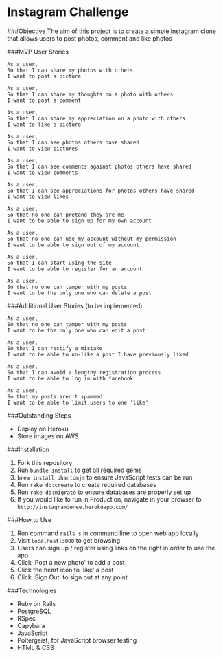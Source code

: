 # Instagram Challenge

###Objective
The aim of this project is to create a simple instagram clone that allows users to post photos, comment and like photos

###MVP User Stories

```
As a user,
So that I can share my photos with others
I want to post a picture

As a user,
So that I can share my thoughts on a photo with others
I want to post a comment

As a user,
So that I can share my appreciation on a photo with others
I want to like a picture

As a user,
So that I can see photos others have shared
I want to view pictures

As a user,
So that I can see comments against photos others have shared
I want to view comments

As a user,
So that I can see appreciations for photos others have shared
I want to view likes

As a user,
So that no one can pretend they are me
I want to be able to sign up for my own account

As a user,
So that no one can use my account without my permission
I want to be able to sign out of my account

As a user,
So that I can start using the site
I want to be able to register for an account

As a user,
So that no one can tamper with my posts
I want to be the only one who can delete a post
```

###Additional User Stories (to be implemented)
```
As a user,
So that no one can tamper with my posts
I want to be the only one who can edit a post

As a user,
So that I can rectify a mistake
I want to be able to un-like a post I have previously liked

As a user,
So that I can avoid a lengthy registration process
I want to be able to log in with facebook

As a user,
So that my posts aren't spammed
I want to be able to limit users to one 'like'
```

###Outstanding Steps
* Deploy on Heroku
* Store images on AWS

###Installation
1. Fork this repository
2. Run `bundle install` to get all required gems
3. `brew install phantomjs` to ensure JavaScript tests can be run
4. Run `rake db:create` to create required databases
5. Run `rake db:migrate` to ensure databases are properly set up
6. If you would like to run in Production, navigate in your browser to `http://instagramdenee.herokuapp.com/`

###How to Use
1. Run command `rails s` in command line to open web app locally
2. Visit `localhost:3000` to get browsing
3. Users can sign up / register using links on the right in order to use the app
4. Click 'Post a new photo' to add a post
5. Click the heart icon to 'like' a post
6. Click 'Sign Out' to sign out at any point

###Technologies
* Ruby on Rails
* PostgreSQL
* RSpec
* Capybara
* JavaScript
* Poltergeist, for JavaScript browser testing
* HTML & CSS
